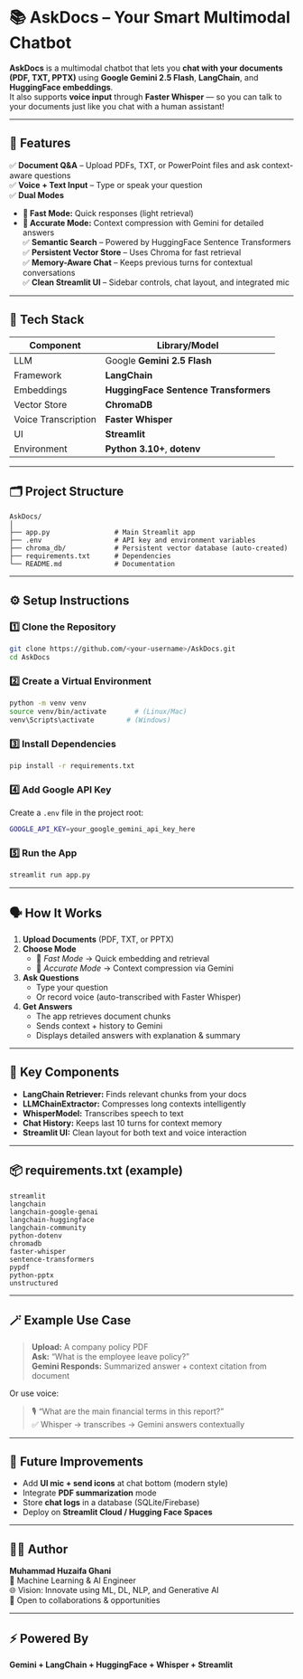 # 📚 AskDocs – Your Smart Multimodal Chatbot

**AskDocs** is a multimodal chatbot that lets you **chat with your documents (PDF, TXT, PPTX)** using **Google Gemini 2.5 Flash**, **LangChain**, and **HuggingFace embeddings**.  
It also supports **voice input** through **Faster Whisper** — so you can talk to your documents just like you chat with a human assistant!

---

## 🚀 Features

✅ **Document Q&A** – Upload PDFs, TXT, or PowerPoint files and ask context-aware questions  
✅ **Voice + Text Input** – Type or speak your question  
✅ **Dual Modes**
- **🚀 Fast Mode:** Quick responses (light retrieval)
- **🎯 Accurate Mode:** Context compression with Gemini for detailed answers  
✅ **Semantic Search** – Powered by HuggingFace Sentence Transformers  
✅ **Persistent Vector Store** – Uses Chroma for fast retrieval  
✅ **Memory-Aware Chat** – Keeps previous turns for contextual conversations  
✅ **Clean Streamlit UI** – Sidebar controls, chat layout, and integrated mic  

---

## 🧠 Tech Stack

| Component | Library/Model |
|------------|----------------|
| LLM | Google **Gemini 2.5 Flash** |
| Framework | **LangChain** |
| Embeddings | **HuggingFace Sentence Transformers** |
| Vector Store | **ChromaDB** |
| Voice Transcription | **Faster Whisper** |
| UI | **Streamlit** |
| Environment | **Python 3.10+**, **dotenv** |

---

## 🗂️ Project Structure

```
AskDocs/
│
├── app.py                # Main Streamlit app
├── .env                  # API key and environment variables
├── chroma_db/            # Persistent vector database (auto-created)
├── requirements.txt      # Dependencies
└── README.md             # Documentation
```

---

## ⚙️ Setup Instructions

### 1️⃣ Clone the Repository
```bash
git clone https://github.com/<your-username>/AskDocs.git
cd AskDocs
```

### 2️⃣ Create a Virtual Environment
```bash
python -m venv venv
source venv/bin/activate       # (Linux/Mac)
venv\Scripts\activate        # (Windows)
```

### 3️⃣ Install Dependencies
```bash
pip install -r requirements.txt
```

### 4️⃣ Add Google API Key
Create a `.env` file in the project root:
```bash
GOOGLE_API_KEY=your_google_gemini_api_key_here
```

### 5️⃣ Run the App
```bash
streamlit run app.py
```

---

## 🗣️ How It Works

1. **Upload Documents** (PDF, TXT, or PPTX)  
2. **Choose Mode**
   - 🚀 *Fast Mode* → Quick embedding and retrieval  
   - 🎯 *Accurate Mode* → Context compression via Gemini  
3. **Ask Questions**
   - Type your question  
   - Or record voice (auto-transcribed with Faster Whisper)  
4. **Get Answers**
   - The app retrieves document chunks  
   - Sends context + history to Gemini  
   - Displays detailed answers with explanation & summary  

---

## 🧩 Key Components

- **LangChain Retriever:** Finds relevant chunks from your docs  
- **LLMChainExtractor:** Compresses long contexts intelligently  
- **WhisperModel:** Transcribes speech to text  
- **Chat History:** Keeps last 10 turns for context memory  
- **Streamlit UI:** Clean layout for both text and voice interaction  

---

## 📦 requirements.txt (example)

```
streamlit
langchain
langchain-google-genai
langchain-huggingface
langchain-community
python-dotenv
chromadb
faster-whisper
sentence-transformers
pypdf
python-pptx
unstructured
```

---

## 🪄 Example Use Case

> **Upload:** A company policy PDF  
> **Ask:** “What is the employee leave policy?”  
> **Gemini Responds:** Summarized answer + context citation from document  

Or use voice:  
> 🎙️ “What are the main financial terms in this report?”  
> ✅ Whisper → transcribes → Gemini answers contextually  

---

## 🧾 Future Improvements

- Add **UI mic + send icons** at chat bottom (modern style)  
- Integrate **PDF summarization** mode  
- Store **chat logs** in a database (SQLite/Firebase)  
- Deploy on **Streamlit Cloud / Hugging Face Spaces**  

---

## 👨‍💻 Author

**Muhammad Huzaifa Ghani**  
💼 Machine Learning & AI Engineer  
🌐 Vision: Innovate using ML, DL, NLP, and Generative AI  
📩 Open to collaborations & opportunities  

---

## ⚡ Powered By

**Gemini + LangChain + HuggingFace + Whisper + Streamlit**
